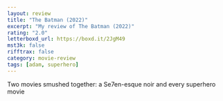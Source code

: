 ```yaml
---
layout: review
title: "The Batman (2022)"
excerpt: "My review of The Batman (2022)"
rating: "2.0"
letterboxd_url: https://boxd.it/2JgM49
mst3k: false
rifftrax: false
category: movie-review
tags: [adam, superhero]
---
```


Two movies smushed together: a Se7en-esque noir and every superhero movie
